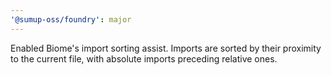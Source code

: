 ```yaml
---
'@sumup-oss/foundry': major
---
```


Enabled Biome's import sorting assist. Imports are sorted by their proximity to the current file, with absolute imports preceding relative ones.
